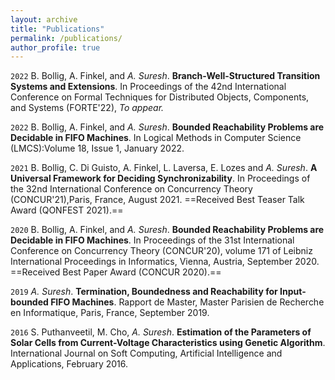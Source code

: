 ```yaml
---
layout: archive
title: "Publications"
permalink: /publications/
author_profile: true
---
```

`2022`
B. Bollig, A. Finkel, and _A. Suresh_. __Branch-Well-Structured Transition Systems and Extensions__. In Proceedings of the 42nd International Conference on Formal Techniques for Distributed Objects, Components, and Systems (FORTE'22), _To appear._

`2022`
B. Bollig, A. Finkel, and _A. Suresh_. __Bounded Reachability Problems are Decidable in FIFO Machines__. In Logical Methods in Computer Science (LMCS):Volume 18, Issue 1, January 2022.

`2021`
B. Bollig, C. Di Guisto, A. Finkel, L. Laversa, E. Lozes and _A. Suresh_. __A Universal Framework for Deciding Synchronizability__. In Proceedings of the 32nd International Conference on Concurrency Theory (CONCUR'21),Paris, France, August 2021. ==Received Best Teaser Talk Award (QONFEST 2021).==

`2020`
B. Bollig, A. Finkel, and _A. Suresh_. __Bounded Reachability Problems are Decidable in FIFO Machines__. In Proceedings of the 31st International Conference on Concurrency Theory (CONCUR'20), volume 171 of Leibniz International Proceedings in Informatics, Vienna, Austria, September 2020. ==Received Best Paper Award (CONCUR 2020).==

`2019`
_A. Suresh_. __Termination, Boundedness and Reachability for Input-bounded FIFO Machines__. Rapport de Master, Master Parisien de Recherche en Informatique, Paris, France, September 2019.

`2016` S. Puthanveetil, M. Cho, _A. Suresh_. __Estimation of the Parameters of Solar Cells from Current-Voltage Characteristics using Genetic Algorithm__. International Journal on Soft Computing, Artificial Intelligence and Applications, February 2016.
